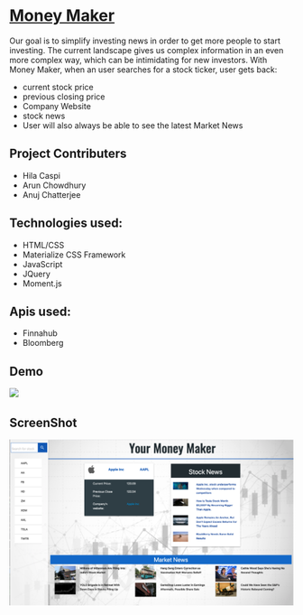 # [Money Maker](https://your-money-maker.netlify.app/)

Our goal is to simplify investing news in order to get more people to start investing. The current landscape gives us complex information in an even more complex way, which can be intimidating for new investors. With Money Maker, when an user searches for a stock ticker, user gets back:
* current stock price
* previous closing price
* Company Website
* stock news
* User will also always be able to see the latest Market News

## Project Contributers
* Hila Caspi
* Arun Chowdhury
* Anuj Chatterjee

## Technologies used:
* HTML/CSS
* Materialize CSS Framework
* JavaScript
* JQuery
* Moment.js

## Apis used:
* Finnahub
* Bloomberg

## Demo
![](./assets/images/Money_Maker_Pays_to_Know.gif)

## ScreenShot
![](./assets/images/your-money-maker.png)